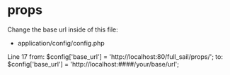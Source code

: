 props
=====

Change the base url inside of this file:

- application/config/config.php
  
Line 17
from: $config['base_url']	= 'http://localhost:80/full_sail/props/';
to: $config['base_url']	= 'http://localhost:####/your/base/url';
